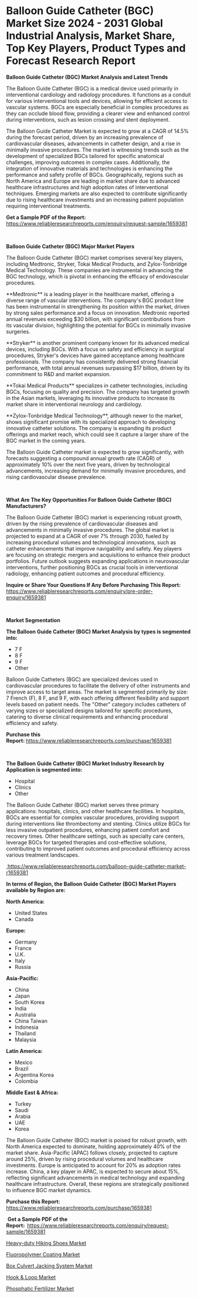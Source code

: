 <p><h1>Balloon Guide Catheter (BGC) Market Size 2024 - 2031 Global Industrial Analysis, Market Share, Top Key Players, Product Types and Forecast Research Report</h1></p><p><strong>Balloon Guide Catheter (BGC) Market Analysis and Latest Trends</strong></p>
<p><p>The Balloon Guide Catheter (BGC) is a medical device used primarily in interventional cardiology and radiology procedures. It functions as a conduit for various interventional tools and devices, allowing for efficient access to vascular systems. BGCs are especially beneficial in complex procedures as they can occlude blood flow, providing a clearer view and enhanced control during interventions, such as lesion crossing and stent deployment.</p><p>The Balloon Guide Catheter Market is expected to grow at a CAGR of 14.5% during the forecast period, driven by an increasing prevalence of cardiovascular diseases, advancements in catheter design, and a rise in minimally invasive procedures. The market is witnessing trends such as the development of specialized BGCs tailored for specific anatomical challenges, improving outcomes in complex cases. Additionally, the integration of innovative materials and technologies is enhancing the performance and safety profile of BGCs. Geographically, regions such as North America and Europe are leading in market share due to advanced healthcare infrastructures and high adoption rates of interventional techniques. Emerging markets are also expected to contribute significantly due to rising healthcare investments and an increasing patient population requiring interventional treatments.</p></p>
<p><strong>Get a Sample PDF of the Report:&nbsp;</strong> <a href="https://www.reliableresearchreports.com/enquiry/request-sample/1659381?utm_campaign=115&utm_medium=2&utm_source=Github&utm_content=ia&utm_term=09122024&utm_id=balloon-guide-catheter-bgc">https://www.reliableresearchreports.com/enquiry/request-sample/1659381</a></p>
<p>&nbsp;</p>
<p><strong>Balloon Guide Catheter (BGC) Major Market Players</strong></p>
<p><p>The Balloon Guide Catheter (BGC) market comprises several key players, including Medtronic, Stryker, Tokai Medical Products, and Zylox-Tonbridge Medical Technology. These companies are instrumental in advancing the BGC technology, which is pivotal in enhancing the efficacy of endovascular procedures.</p><p>**Medtronic** is a leading player in the healthcare market, offering a diverse range of vascular interventions. The company's BGC product line has been instrumental in strengthening its position within the market, driven by strong sales performance and a focus on innovation. Medtronic reported annual revenues exceeding $30 billion, with significant contributions from its vascular division, highlighting the potential for BGCs in minimally invasive surgeries.</p><p>**Stryker** is another prominent company known for its advanced medical devices, including BGCs. With a focus on safety and efficiency in surgical procedures, Stryker's devices have gained acceptance among healthcare professionals. The company has consistently delivered strong financial performance, with total annual revenues surpassing $17 billion, driven by its commitment to R&D and market expansion.</p><p>**Tokai Medical Products** specializes in catheter technologies, including BGCs, focusing on quality and precision. The company has targeted growth in the Asian markets, leveraging its innovative products to increase its market share in interventional neurology and cardiology.</p><p>**Zylox-Tonbridge Medical Technology**, although newer to the market, shows significant promise with its specialized approach to developing innovative catheter solutions. The company is expanding its product offerings and market reach, which could see it capture a larger share of the BGC market in the coming years.</p><p>The Balloon Guide Catheter market is expected to grow significantly, with forecasts suggesting a compound annual growth rate (CAGR) of approximately 10% over the next five years, driven by technological advancements, increasing demand for minimally invasive procedures, and rising cardiovascular disease prevalence.</p></p>
<p>&nbsp;</p>
<p><strong>What Are The Key Opportunities For Balloon Guide Catheter (BGC) Manufacturers?</strong></p>
<p><p>The Balloon Guide Catheter (BGC) market is experiencing robust growth, driven by the rising prevalence of cardiovascular diseases and advancements in minimally invasive procedures. The global market is projected to expand at a CAGR of over 7% through 2030, fueled by increasing procedural volumes and technological innovations, such as catheter enhancements that improve navigability and safety. Key players are focusing on strategic mergers and acquisitions to enhance their product portfolios. Future outlook suggests expanding applications in neurovascular interventions, further positioning BGCs as crucial tools in interventional radiology, enhancing patient outcomes and procedural efficiency.</p></p>
<p><strong>Inquire or Share Your Questions If Any Before Purchasing This Report:</strong> <a href="https://www.reliableresearchreports.com/enquiry/pre-order-enquiry/1659381?utm_campaign=115&utm_medium=2&utm_source=Github&utm_content=ia&utm_term=09122024&utm_id=balloon-guide-catheter-bgc">https://www.reliableresearchreports.com/enquiry/pre-order-enquiry/1659381</a></p>
<p>&nbsp;</p>
<p><strong>Market Segmentation</strong></p>
<p><strong>The Balloon Guide Catheter (BGC) Market Analysis by types is segmented into:</strong></p>
<p><ul><li>7 F</li><li>8 F</li><li>9 F</li><li>Other</li></ul></p>
<p><p>Balloon Guide Catheters (BGC) are specialized devices used in cardiovascular procedures to facilitate the delivery of other instruments and improve access to target areas. The market is segmented primarily by size: 7 French (F), 8 F, and 9 F, with each offering different flexibility and support levels based on patient needs. The "Other" category includes catheters of varying sizes or specialized designs tailored for specific procedures, catering to diverse clinical requirements and enhancing procedural efficiency and safety.</p></p>
<p><strong>Purchase this Report:&nbsp;</strong><a href="https://www.reliableresearchreports.com/purchase/1659381?utm_campaign=115&utm_medium=2&utm_source=Github&utm_content=ia&utm_term=09122024&utm_id=balloon-guide-catheter-bgc">https://www.reliableresearchreports.com/purchase/1659381</a></p>
<p>&nbsp;</p>
<p><strong>The Balloon Guide Catheter (BGC) Market Industry Research by Application is segmented into:</strong></p>
<p><ul><li>Hospital</li><li>Clinics</li><li>Other</li></ul></p>
<p><p>The Balloon Guide Catheter (BGC) market serves three primary applications: hospitals, clinics, and other healthcare facilities. In hospitals, BGCs are essential for complex vascular procedures, providing support during interventions like thrombectomy and stenting. Clinics utilize BGCs for less invasive outpatient procedures, enhancing patient comfort and recovery times. Other healthcare settings, such as specialty care centers, leverage BGCs for targeted therapies and cost-effective solutions, contributing to improved patient outcomes and procedural efficiency across various treatment landscapes.</p></p>
<p><a href="https://www.reliableresearchreports.com/balloon-guide-catheter-market-r1659381?utm_campaign=115&utm_medium=2&utm_source=Github&utm_content=ia&utm_term=09122024&utm_id=balloon-guide-catheter-bgc">&nbsp;https://www.reliableresearchreports.com/balloon-guide-catheter-market-r1659381</a></p>
<p><strong>In terms of Region, the Balloon Guide Catheter (BGC) Market Players available by Region are:</strong></p>
<p>
    <p> <strong> North America: </strong>
        <ul>
            <li>United States</li>
            <li>Canada</li>
        </ul>
        </p> 
    <p> <strong> Europe: </strong>
        <ul>
            <li>Germany</li>
            <li>France</li>
            <li>U.K.</li>
            <li>Italy</li>
            <li>Russia</li>
        </ul>
        </p> 
    <p> <strong> Asia-Pacific: </strong>
        <ul>
            <li>China</li>
            <li>Japan</li>
            <li>South Korea</li>
            <li>India</li>
            <li>Australia</li>
            <li>China Taiwan</li>
            <li>Indonesia</li>
            <li>Thailand</li>
            <li>Malaysia</li>
        </ul>
        </p> 
    <p> <strong> Latin America: </strong>
        <ul>
            <li>Mexico</li>
            <li>Brazil</li>
            <li>Argentina Korea</li>
            <li>Colombia</li>
        </ul>
        </p> 
    <p> <strong> Middle East & Africa: </strong>
        <ul>
            <li>Turkey</li>
            <li>Saudi</li>
            <li>Arabia</li>
            <li>UAE</li>
            <li>Korea</li>
        </ul>
    </p>
    </p>
<p><p>The Balloon Guide Catheter (BGC) market is poised for robust growth, with North America expected to dominate, holding approximately 40% of the market share. Asia-Pacific (APAC) follows closely, projected to capture around 25%, driven by rising procedural volumes and healthcare investments. Europe is anticipated to account for 20% as adoption rates increase. China, a key player in APAC, is expected to secure about 15%, reflecting significant advancements in medical technology and expanding healthcare infrastructure. Overall, these regions are strategically positioned to influence BGC market dynamics.</p></p>
<p><strong>Purchase this Report: </strong><a href="https://www.reliableresearchreports.com/purchase/1659381?utm_campaign=115&utm_medium=2&utm_source=Github&utm_content=ia&utm_term=09122024&utm_id=balloon-guide-catheter-bgc">https://www.reliableresearchreports.com/purchase/1659381</a></p>
<p>&nbsp;<strong>Get a Sample PDF of the Report:&nbsp;&nbsp;</strong><a href="https://www.reliableresearchreports.com/enquiry/request-sample/1659381?utm_campaign=115&utm_medium=2&utm_source=Github&utm_content=ia&utm_term=09122024&utm_id=balloon-guide-catheter-bgc">https://www.reliableresearchreports.com/enquiry/request-sample/1659381</a></p>
<p><strong></strong></p>
<p><p><a href="https://github.com/ashepherd82/Market-Research-Report-List-6/blob/main/heavy-duty-hiking-shoes-market.md?utm_campaign=115&utm_medium=2&utm_source=Github&utm_content=ia&utm_term=09122024&utm_id=balloon-guide-catheter-bgc">Heavy-duty Hiking Shoes Market</a></p><p><a href="https://www.linkedin.com/pulse/fluoropolymer-coating-market-outlook-projected-growth-112-cagr-fg8sf?utm_campaign=115&utm_medium=2&utm_source=Github&utm_content=ia&utm_term=09122024&utm_id=balloon-guide-catheter-bgc">Fluoropolymer Coating Market</a></p><p><a href="https://github.com/JakirUddin651/Market-Research-Report-List-1/blob/main/box-culvert-jacking-system-market.md?utm_campaign=115&utm_medium=2&utm_source=Github&utm_content=ia&utm_term=09122024&utm_id=balloon-guide-catheter-bgc">Box Culvert Jacking System Market</a></p><p><a href="https://www.linkedin.com/pulse/hook-loop-market-size-analysis-2024-2031-sustained-127-cagr-nq0sf?utm_campaign=115&utm_medium=2&utm_source=Github&utm_content=ia&utm_term=09122024&utm_id=balloon-guide-catheter-bgc">Hook & Loop Market</a></p><p><a href="https://www.linkedin.com/pulse/analysis-market-phosphatic-fertilizer-illuminating-elements-z8hje?utm_campaign=115&utm_medium=2&utm_source=Github&utm_content=ia&utm_term=09122024&utm_id=balloon-guide-catheter-bgc">Phosphatic Fertilizer Market</a></p></p>